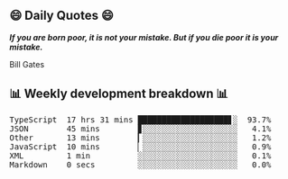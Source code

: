 ## 😄 Daily Quotes 😄

_**If you are born poor, it is not your mistake. But if you die poor it is your mistake.**_

Bill Gates



## 📊 Weekly development breakdown 📊

<pre>TypeScript  17 hrs 31 mins ███████████████████▋░  93.7%
JSON        45 mins        ▊░░░░░░░░░░░░░░░░░░░░   4.1%
Other       13 mins        ▎░░░░░░░░░░░░░░░░░░░░   1.2%
JavaScript  10 mins        ▏░░░░░░░░░░░░░░░░░░░░   0.9%
XML         1 min          ░░░░░░░░░░░░░░░░░░░░░   0.1%
Markdown    0 secs         ░░░░░░░░░░░░░░░░░░░░░   0.0%</pre>